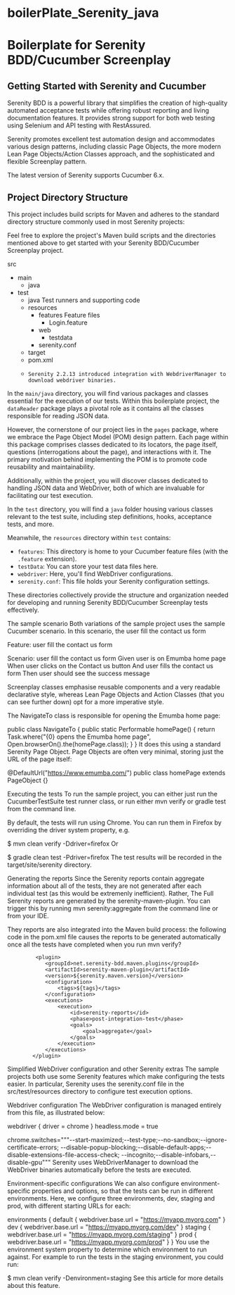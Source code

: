 # boilerPlate_Serenity_java
# Boilerplate for Serenity BDD/Cucumber Screenplay

## Getting Started with Serenity and Cucumber

Serenity BDD is a powerful library that simplifies the creation of high-quality automated acceptance tests while offering robust reporting and living documentation features. It provides strong support for both web testing using Selenium and API testing with RestAssured.

Serenity promotes excellent test automation design and accommodates various design patterns, including classic Page Objects, the more modern Lean Page Objects/Action Classes approach, and the sophisticated and flexible Screenplay pattern.

The latest version of Serenity supports Cucumber 6.x.

## Project Directory Structure

This project includes build scripts for Maven and adheres to the standard directory structure commonly used in most Serenity projects:


Feel free to explore the project's Maven build scripts and the directories mentioned above to get started with your Serenity BDD/Cucumber Screenplay project.


src
+ main
    + java
+ test
    + java                        Test runners and supporting code
    + resources
        + features                  Feature files 
             + Login.feature
        + web
             + testdata
        + serenity.conf
    + target
    + pom.xml
    + 
          Serenity 2.2.13 introduced integration with WebdriverManager to download webdriver binaries.

In the `main/java` directory, you will find various packages and classes essential for the execution of our tests. Within this boilerplate project, the `dataReader` package plays a pivotal role as it contains all the classes responsible for reading JSON data.

However, the cornerstone of our project lies in the `pages` package, where we embrace the Page Object Model (POM) design pattern. Each page within this package comprises classes dedicated to its locators, the page itself, questions (interrogations about the page), and interactions with it. The primary motivation behind implementing the POM is to promote code reusability and maintainability.

Additionally, within the project, you will discover classes dedicated to handling JSON data and WebDriver, both of which are invaluable for facilitating our test execution.


In the `test` directory, you will find a `java` folder housing various classes relevant to the test suite, including step definitions, hooks, acceptance tests, and more.

Meanwhile, the `resources` directory within `test` contains:

- `features`: This directory is home to your Cucumber feature files (with the `.feature` extension).
- `testData`: You can store your test data files here.
- `webdriver`: Here, you'll find WebDriver configurations.
- `serenity.conf`: This file holds your Serenity configuration settings.

These directories collectively provide the structure and organization needed for developing and running Serenity BDD/Cucumber Screenplay tests effectively.


The sample scenario
Both variations of the sample project uses the sample Cucumber scenario. In this scenario, the user fill the contact us form

Feature: user fill the contact us form

Scenario: user fill the contact us form
Given user is on Emumba home page
When user clicks on the Contact us button
And user fills the contact us form
Then user should see the success message

Screenplay classes emphasise reusable components and a very readable declarative style, whereas Lean Page Objects and Action Classes (that you can see further down) opt for a more imperative style.

The NavigateTo class is responsible for opening the Emumba home page:

public class NavigateTo {
public static Performable homePage() {
return Task.where("{0} opens the Emumba home page",
Open.browserOn().the(homePage.class));
}
}
It does this using a standard Serenity Page Object. Page Objects are often very minimal, storing just the URL of the page itself:

@DefaultUrl("https://www.emumba.com/")
public class homePage extends PageObject {}

Executing the tests
To run the sample project, you can either just run the CucumberTestSuite test runner class, or run either mvn verify or gradle test from the command line.

By default, the tests will run using Chrome. You can run them in Firefox by overriding the driver system property, e.g.

$ mvn clean verify -Ddriver=firefox
Or

$ gradle clean test -Pdriver=firefox
The test results will be recorded in the target/site/serenity directory.

Generating the reports
Since the Serenity reports contain aggregate information about all of the tests, they are not generated after each individual test (as this would be extremenly inefficient). Rather, The Full Serenity reports are generated by the serenity-maven-plugin. You can trigger this by running mvn serenity:aggregate from the command line or from your IDE.

They reports are also integrated into the Maven build process: the following code in the pom.xml file causes the reports to be generated automatically once all the tests have completed when you run mvn verify?

             <plugin>
                <groupId>net.serenity-bdd.maven.plugins</groupId>
                <artifactId>serenity-maven-plugin</artifactId>
                <version>${serenity.maven.version}</version>
                <configuration>
                    <tags>${tags}</tags>
                </configuration>
                <executions>
                    <execution>
                        <id>serenity-reports</id>
                        <phase>post-integration-test</phase>
                        <goals>
                            <goal>aggregate</goal>
                        </goals>
                    </execution>
                </executions>
            </plugin>
Simplified WebDriver configuration and other Serenity extras
The sample projects both use some Serenity features which make configuring the tests easier. In particular, Serenity uses the serenity.conf file in the src/test/resources directory to configure test execution options.

Webdriver configuration
The WebDriver configuration is managed entirely from this file, as illustrated below:

webdriver {
driver = chrome
}
headless.mode = true

chrome.switches="""--start-maximized;--test-type;--no-sandbox;--ignore-certificate-errors;
--disable-popup-blocking;--disable-default-apps;--disable-extensions-file-access-check;
--incognito;--disable-infobars,--disable-gpu"""
Serenity uses WebDriverManager to download the WebDriver binaries automatically before the tests are executed.

Environment-specific configurations
We can also configure environment-specific properties and options, so that the tests can be run in different environments. Here, we configure three environments, dev, staging and prod, with different starting URLs for each:

environments {
default {
webdriver.base.url = "https://myapp.myorg.com"
}
dev {
webdriver.base.url = "https://myapp.myorg.com/dev"
}
staging {
webdriver.base.url = "https://myapp.myorg.com/staging"
}
prod {
webdriver.base.url = "https://myapp.myorg.com/prod"
}
}
You use the environment system property to determine which environment to run against. For example to run the tests in the staging environment, you could run:

$ mvn clean verify -Denvironment=staging
See this article for more details about this feature.


